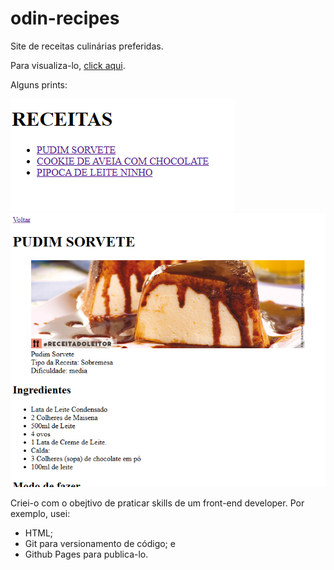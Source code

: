 # odin-recipes


Site de receitas culinárias preferidas.

Para visualiza-lo, [click aqui](www.google.com).

Alguns prints:

![Tux, the Linux mascot](./evid%C3%AAncias/evid%C3%AAncia-menu.PNG)
![Tux, the Linux mascot](./evid%C3%AAncias/evid%C3%AAncia-receita.PNG)

Criei-o com o obejtivo de praticar skills de um front-end developer. Por exemplo, usei:
* HTML;
* Git para versionamento de código; e
* Github Pages para publica-lo.



